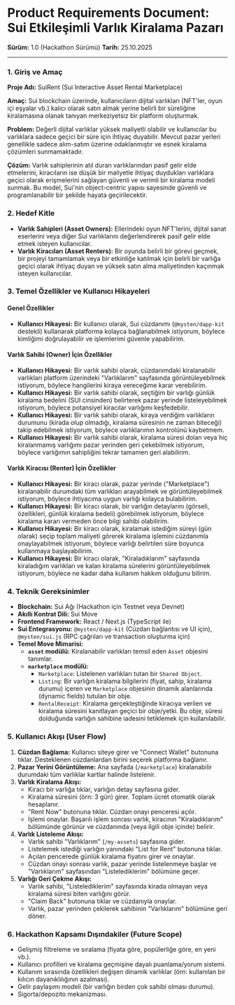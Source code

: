 # Product Requirements Document: Sui Etkileşimli Varlık Kiralama Pazarı

**Sürüm:** 1.0 (Hackathon Sürümü)
**Tarih:** 25.10.2025

---

### 1. Giriş ve Amaç

**Proje Adı:** SuiRent  (Sui Interactive Asset Rental Marketplace)

**Amaç:** Sui blockchain üzerinde, kullanıcıların dijital varlıkları (NFT'ler, oyun içi eşyalar vb.) kalıcı olarak satın almak yerine belirli bir süreliğine kiralamasına olanak tanıyan merkeziyetsiz bir platform oluşturmak.

**Problem:** Değerli dijital varlıklar yüksek maliyetli olabilir ve kullanıcılar bu varlıklara sadece geçici bir süre için ihtiyaç duyabilir. Mevcut pazar yerleri genellikle sadece alım-satım üzerine odaklanmıştır ve esnek kiralama çözümleri sunmamaktadır.

**Çözüm:** Varlık sahiplerinin atıl duran varlıklarından pasif gelir elde etmelerini, kiracıların ise düşük bir maliyetle ihtiyaç duydukları varlıklara geçici olarak erişmelerini sağlayan güvenli ve verimli bir kiralama modeli sunmak. Bu model, Sui'nin object-centric yapısı sayesinde güvenli ve programlanabilir bir şekilde hayata geçirilecektir.

### 2. Hedef Kitle

*   **Varlık Sahipleri (Asset Owners):** Ellerindeki oyun NFT'lerini, dijital sanat eserlerini veya diğer Sui varlıklarını değerlendirerek pasif gelir elde etmek isteyen kullanıcılar.
*   **Varlık Kiracıları (Asset Renters):** Bir oyunda belirli bir görevi geçmek, bir projeyi tamamlamak veya bir etkinliğe katılmak için belirli bir varlığa geçici olarak ihtiyaç duyan ve yüksek satın alma maliyetinden kaçınmak isteyen kullanıcılar.

### 3. Temel Özellikler ve Kullanıcı Hikayeleri

#### Genel Özellikler
*   **Kullanıcı Hikayesi:** Bir kullanıcı olarak, Sui cüzdanımı (`@mysten/dapp-kit` destekli) kullanarak platforma kolayca bağlanabilmek istiyorum, böylece kimliğimi doğrulayabilir ve işlemlerimi güvenle yapabilirim.

#### Varlık Sahibi (Owner) İçin Özellikler
*   **Kullanıcı Hikayesi:** Bir varlık sahibi olarak, cüzdanımdaki kiralanabilir varlıkları platform üzerindeki "Varlıklarım" sayfasında görüntüleyebilmek istiyorum, böylece hangilerini kiraya vereceğime karar verebilirim.
*   **Kullanıcı Hikayesi:** Bir varlık sahibi olarak, seçtiğim bir varlığı günlük kiralama bedelini (SUI cinsinden) belirterek pazar yerinde listeleyebilmek istiyorum, böylece potansiyel kiracılar varlığımı keşfedebilir.
*   **Kullanıcı Hikayesi:** Bir varlık sahibi olarak, kiraya verdiğim varlıkların durumunu (kirada olup olmadığı, kiralama süresinin ne zaman biteceği) takip edebilmek istiyorum, böylece varlıklarımın kontrolünü kaybetmem.
*   **Kullanıcı Hikayesi:** Bir varlık sahibi olarak, kiralama süresi dolan veya hiç kiralanmamış varlığımı pazar yerinden geri çekebilmek istiyorum, böylece varlığımın sahipliğini tekrar tamamen geri alabilirim.

#### Varlık Kiracısı (Renter) İçin Özellikler
*   **Kullanıcı Hikayesi:** Bir kiracı olarak, pazar yerinde ("Marketplace") kiralanabilir durumdaki tüm varlıkları arayabilmek ve görüntüleyebilmek istiyorum, böylece ihtiyacıma uygun varlığı kolayca bulabilirim.
*   **Kullanıcı Hikayesi:** Bir kiracı olarak, bir varlığın detaylarını (görseli, özellikleri, günlük kiralama bedeli) görebilmek istiyorum, böylece kiralama kararı vermeden önce bilgi sahibi olabilirim.
*   **Kullanıcı Hikayesi:** Bir kiracı olarak, kiralamak istediğim süreyi (gün olarak) seçip toplam maliyeti görerek kiralama işlemini cüzdanımla onaylayabilmek istiyorum, böylece varlığı belirtilen süre boyunca kullanmaya başlayabilirim.
*   **Kullanıcı Hikayesi:** Bir kiracı olarak, "Kiraladıklarım" sayfasında kiraladığım varlıkları ve kalan kiralama sürelerini görüntüleyebilmek istiyorum, böylece ne kadar daha kullanım hakkım olduğunu bilirim.

### 4. Teknik Gereksinimler

*   **Blockchain:** Sui Ağı (Hackathon için Testnet veya Devnet)
*   **Akıllı Kontrat Dili:** Sui Move
*   **Frontend Framework:** React / Next.js (TypeScript ile)
*   **Sui Entegrasyonu:** `@mysten/dapp-kit` (Cüzdan bağlantısı ve UI için), `@mysten/sui.js` (RPC çağrıları ve transaction oluşturma için)
*   **Temel Move Mimarisi:**
    *   **`asset` modülü:** Kiralanabilir varlıkları temsil eden `Asset` objesini tanımlar.
    *   **`marketplace` modülü:**
        *   `Marketplace`: Listelenen varlıkları tutan bir `Shared Object`.
        *   `Listing`: Bir varlığın kiralama bilgilerini (fiyat, sahip, kiralama durumu) içeren ve `Marketplace` objesinin dinamik alanlarında (dynamic fields) tutulan bir obje.
        *   `RentalReceipt`: Kiralama gerçekleştiğinde kiracıya verilen ve kiralama süresini kanıtlayan geçici bir obje/yetki. Bu obje, süresi dolduğunda varlığın sahibine iadesini tetiklemek için kullanılabilir.

### 5. Kullanıcı Akışı (User Flow)

1.  **Cüzdan Bağlama:** Kullanıcı siteye girer ve "Connect Wallet" butonuna tıklar. Desteklenen cüzdanlardan birini seçerek platforma bağlanır.
2.  **Pazar Yerini Görüntüleme:** Ana sayfada (`/marketplace`) kiralanabilir durumdaki tüm varlıklar kartlar halinde listelenir.
3.  **Varlık Kiralama Akışı:**
    *   Kiracı bir varlığa tıklar, varlığın detay sayfasına gider.
    *   Kiralama süresini (örn: 3 gün) girer. Toplam ücret otomatik olarak hesaplanır.
    *   "Rent Now" butonuna tıklar. Cüzdan onayı penceresi açılır.
    *   İşlemi onaylar. Başarılı işlem sonrası varlık, kiracının "Kiraladıklarım" bölümünde görünür ve cüzdanında (veya ilgili obje içinde) belirir.
4.  **Varlık Listeleme Akışı:**
    *   Varlık sahibi "Varlıklarım" (`/my-assets`) sayfasına gider.
    *   Listelemek istediği varlığın yanındaki "List for Rent" butonuna tıklar.
    *   Açılan pencerede günlük kiralama fiyatını girer ve onaylar.
    *   Cüzdan onayı sonrası varlık, pazar yerinde listelenmeye başlar ve "Varlıklarım" sayfasından "Listelediklerim" bölümüne geçer.
5.  **Varlığı Geri Çekme Akışı:**
    *   Varlık sahibi, "Listelediklerim" sayfasında kirada olmayan veya kiralama süresi biten varlığını görür.
    *   "Claim Back" butonuna tıklar ve cüzdanıyla onaylar.
    *   Varlık, pazar yerinden çekilerek sahibinin "Varlıklarım" bölümüne geri döner.

### 6. Hackathon Kapsamı Dışındakiler (Future Scope)

*   Gelişmiş filtreleme ve sıralama (fiyata göre, popülerliğe göre, en yeni vb.).
*   Kullanıcı profilleri ve kiralama geçmişine dayalı puanlama/yorum sistemi.
*   Kullanım sırasında özellikleri değişen dinamik varlıklar (örn: kullanılan bir kılıcın dayanıklılığının azalması).
*   Gelir paylaşımı modeli (bir varlığın birden çok sahibi olması durumu).
*   Sigorta/depozito mekanizması.
